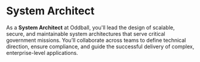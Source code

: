 # System Architect

As a **System Architect** at Oddball, you'll lead the design of scalable, secure, and maintainable system architectures that serve critical government missions. You’ll collaborate across teams to define technical direction, ensure compliance, and guide the successful delivery of complex, enterprise-level applications.